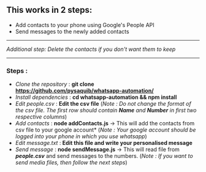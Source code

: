 ## This works in 2 steps: 
- Add contacts to your phone using Google's People API
- Send messages to the newly added contacts
---
*Additional step: Delete the contacts if you don't want them to keep*

---

### Steps :
- *Clone the repository* : **git clone https://github.com/pysaquib/whatsapp-automation/**
- *Install dependencies* : **cd whatsapp-automation && npm install**
- *Edit people.csv* : **Edit the csv file** (*Note : Do not change the format of the csv file. The first row should contain **Name** and **Number** in first two respective columns*)
- *Add contacts* : **node addContacts.js** -> This will add the contacts from csv file to your google account* (*Note : Your google account should be logged into your phone in which you use whatsapp*)
- *Edit message.txt* : **Edit this file and write your personalised message** 
- *Send message* : **node sendMessage.js** -> This will read file from ***people.csv*** and send messages to the numbers. (*Note : If you want to send media files, then follow the next steps*)
